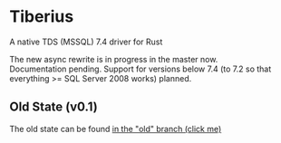 # Tiberius
A native TDS (MSSQL) 7.4 driver for Rust

The new async rewrite is in progress in the master now.  
Documentation pending.
Support for versions below 7.4 (to 7.2 so that everything >= SQL Server 2008 works) planned.

## Old State (v0.1)
The old state can be found [in the "old" branch (click me)](https://github.com/steffengy/tiberius/tree/old)
